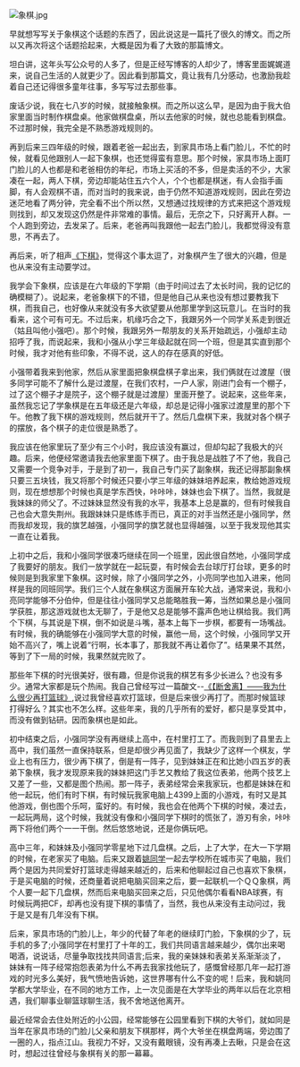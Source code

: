 ![象棋.jpg](https://upload-images.jianshu.io/upload_images/48180-b23c14115cc58e05.jpg?imageMogr2/auto-orient/strip%7CimageView2/2/w/1240)


早就想写写关于象棋这个话题的东西了，因此说这是一篇托了很久的博文。而之所以又再次将这个话题拾起来，大概是因为看了大致的那篇博文。

坦白讲，这年头写公众号的人多了，但是正经写博客的人却少了，博客里面娓娓道来，说自己生活的人就更少了。因此看到那篇文，竟让我有几分感动，也激励我趁着自己还记得很多童年往事，多写写过去那些事。

废话少说，我在七八岁的时候，就接触象棋。而之所以这么早，是因为由于我大伯家里面当时制作棋盘桌。他家做棋盘桌，所以去他家的时候，就也总能看到棋盘。不过那时候，我完全是不熟悉游戏规则的。

再到后来三四年级的时候，跟着老爸一起出去，到家具市场上看门脸儿，不忙的时候，就看见他跟别人一起下象棋，也还觉得蛮有意思。那个时候，家具市场上面盯门脸儿的人也都是和老爸相仿的年纪，市场上买活的不多，但是卖活的不少，大家凑在一起，两人下棋，旁边却能站住五六个人，个个也都是棋迷，有人会指手画脚，有人会观棋不语，而对当时的我来说，由于仍然不知道游戏规则，因此在旁边迷茫地看了两分钟，完全看不出个所以然，又想通过找规律的方式来把这个游戏规则找到，却又发现这仍然是件非常难的事情。最后，无奈之下，只好离开人群。一个人跑到旁边，去发呆了。后来，老爸再叫我跟他一起去门脸儿，我都觉得没有意思，不再去了。

再后来，听了相声[《下棋》](https://www.ximalaya.com/xiangsheng/4891733/19439882)，觉得这个事太逗了，对象棋产生了很大的兴趣，但是也从来没有主动要学过。

我学会下象棋，应该是在六年级的下学期（由于时间过去了太长时间，我的记忆的确模糊了）。说起来，老爸象棋下的不错，但是他自己从来也没有想过要教我下棋，而我自己，也好像从来就没有多大欲望要从他那里学到这玩意儿。在当时的我看来，这个可有可无。不过后来，机缘巧合之下，我跟另外一个同学关系走到很近（姑且叫他小强吧）。那个时候，我跟另外一帮朋友的关系开始疏远，小强却主动招呼了我，而说起来，我和小强从小学三年级起就在同一个班，但是其实直到那个时候，我才对他有些印象，不得不说，这人的存在感真的好低。

小强带着我来到他家，然后从家里面把象棋盘棋子拿出来，我们俩就在过渡屋（很多同学可能不了解什么是过渡屋，在我们农村，一户人家，刚进门会有一个棚子，过了这个棚子才是院子，这个棚子就是过渡屋）里面开整了。说起来，这些年来，虽然我忘记了学象棋是在五年级还是六年级，却总是记得小强家过渡屋里的那个下午。他教了我下棋的游戏规则，然后就开干了。然后几盘棋下来，我就对各个棋子的摆放，各个棋子的走位很是熟悉了。

我应该在他家里玩了至少有三个小时，我应该没有赢过，但却勾起了我极大的兴趣。后来，他便经常邀请我去他家里面下棋了。由于我总是战胜了不了他，我自己又需要一个竞争对手，于是到了初一，我自己专门买了副象棋，我还记得那副象棋只要三五块钱，我又将那个时候还只要小学三年级的妹妹培养起来，教给她游戏规则，现在想想那个时候也真是学东西快，咔咔咔，妹妹也会下棋了。当然，我就是我妹妹的师父了。不过妹妹显然没有我的水平，我基本上总是赢的，但有时候我自己也会大意失荆州。我跟妹妹只是练练手而已，真正的对手当然还是小强同学，然而我却发现，我的旗艺越强，小强同学的旗艺就也显得越强，以至于我发现他其实一直在让着我。

上初中之后，我和小强同学很凑巧继续在同一个班里，因此很自然地，小强同学成了我要好的朋友。我们一放学就在一起玩耍，有时候会去台球厅打台球，更多的时候则是到我家里下象棋。这时候，除了小强同学之外，小亮同学也加入进来，他同样是我的同班同学。我们三个人就在象棋这方面展开车轮大战，通常来说，我和小亮同学能够不分伯仲，但是往往小强同学又总能略胜我一筹，当然如果总是小强同学获胜，那这游戏就也太无聊了，于是他又总是能够不露声色地让棋给我。我们两个下棋，与其说是下棋，倒不如说是斗嘴，基本上每下一步棋，都要有一场嘴战。有时候，我的确能够在小强同学大意的时候，赢他一局，这个时候，小强同学又开始不高兴了，嘴上说着“行啊，长本事了，那我就不再让着你了”。结果果不其然，等到了下一局的时候，我果然就完败了。

那些年下棋的时光很美好，很有趣，但是你说我的棋艺有多少长进么？也没有多少。通常大家都是玩个热闹。我自己曾经写过一篇酸文--[《【断舍离】——我为什么很少再打篮球》](http://hktkdy.com/2015/04/21/201504/042103/),说过我曾经喜欢打篮球，但是后来很少再打了。而那时候篮球打得好么？其实也不怎么样。这些年来，我的几乎所有的爱好，都只是享受其中，而没有做到钻研。因而象棋也是如此。

初中结束之后，小强同学没有再继续上高中，在村里打工了。而我则到了县里去上高中，我们虽然一直保持联系，但是却很少再见面了，我缺少了这样一个棋友，学业上也有压力，很少再下棋了，倒是有一阵子，见到妹妹正在和比她小四五岁的表弟下象棋，我才发现原来我的妹妹把这门手艺又教给了我这位表弟，他两个技艺上又差了一些，又都是图个热闹。那一阵子，表弟经常会来我家玩，也都是妹妹在和他一起玩，他们有时下棋，有时候玩我家电脑上4399上面的小游戏，有时又是其他游戏，倒也图个乐呵，蛮好的。有时候，我也会在他两个下棋的时候，凑过去，一起玩两局，这个时候，我就没有像和小强同学下棋时的慌张了，游刃有余，咔咔两下将他们两个一一干倒。然后悠悠地说，还是你俩玩吧。

高中三年，和妹妹及小强同学零星地下过几盘棋。之后，上了大学，在大一下学期的时候，在老家买了电脑。后来又跟着[姚同学](http://hktkdy.com/2016/06/14/201606/something-about-yaojianweng/)一起去学校所在城市买了电脑，我们两个是因为共同爱好打篮球走得越来越近的，后来和他聊起过自己也喜欢下象棋，于是买电脑的时候，还商量着说把电脑买回来之后，要一起联机一个ＱＱ象棋，两个人要一起下几盘棋，然而后来电脑买回来之后，只见他偶尔看看NBA球赛，有时候玩两把CF，却再也没有提下棋的事情了，当然，我也从来没有主动问过，我于是又是有几年没有下棋。

后来，家具市场的门脸儿上，年少的代替了年老的继续盯门脸，下象棋的少了，玩手机的多了;小强同学在村里打了十年的工，我们共同语言越来越少，偶尔出来喝喝酒，说说话，尽量争取找找共同语言;后来，我的亲妹妹和表弟关系渐渐淡了，妹妹有一阵子经常抱怨表弟为什么不再去我家找他玩了，感慨曾经那几年一起打游戏的时光多么美好，我气愤地告诉她，这世界哪有什么不变的呢！后来，我和姚同学都大学毕业，在不同的地方工作，上一次见面是在大学毕业的两年以后在北京相遇，我们聊事业聊篮球聊生活，我不舍地送他离开。

最近经常会去住处附近的小公园，经常能够在公园里看到下棋的大爷们，就如同是当年在家具市场的门脸儿父亲和朋友下棋那样，两个大爷坐在棋盘两端，旁边围了一圈的人，指点江山。我视力不好，又没有戴眼镜，没有再凑上去瞅，只是会在这时，想起过往曾经与象棋有关的那一幕幕。



